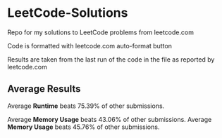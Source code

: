 # LeetCode-Solutions

Repo for my solutions to LeetCode problems from leetcode.com

Code is formatted with leetcode.com auto-format button

Results are taken from the last run of the code in the file as reported by leetcode.com

## Average Results

Average **Runtime** beats 75.39% of other submissions.

Average **Memory Usage** beats 43.06% of other submissions.
Average **Memory Usage** beats 45.76% of other submissions.
